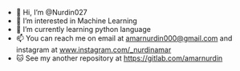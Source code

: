 - 👋 Hi, I’m @Nurdin027
- 👀 I’m interested in Machine Learning
- 🌱 I’m currently learning python language
- 📫 You can reach me on email at amarnurdin000@gmail.com
                      and instagram at www.instagram.com/_nurdinamar
- :cat: See my another repository at https://gitlab.com/amarnurdin

<!---
Nurdin027/Nurdin027 is a ✨ special ✨ repository because its `README.md` (this file) appears on your GitHub profile.
You can click the Preview link to take a look at your changes.
--->
